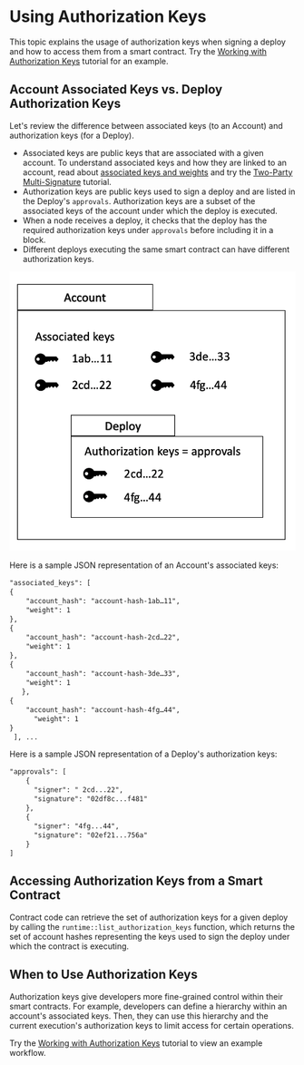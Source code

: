 # Using Authorization Keys

This topic explains the usage of authorization keys when signing a deploy and how to access them from a smart contract. Try the [Working with Authorization Keys](/resources/tutorials/advanced/authorization-keys/) tutorial for an example.

## Account Associated Keys vs. Deploy Authorization Keys

Let's review the difference between associated keys (to an Account) and authorization keys (for a Deploy).

- Associated keys are public keys that are associated with a given account. To understand associated keys and how they are linked to an account, read about [associated keys and weights](/concepts/design/casper-design/#accounts-associated-keys-weights) and try the [Two-Party Multi-Signature](/resources/tutorials/advanced/two-party-multi-sig/) tutorial.
- Authorization keys are public keys used to sign a deploy and are listed in the Deploy's `approvals`. Authorization keys are a subset of the associated keys of the account under which the deploy is executed. 
- When a node receives a deploy, it checks that the deploy has the required authorization keys under `approvals` before including it in a block.
- Different deploys executing the same smart contract can have different authorization keys.

![Image showing associated keys and authorization keys](./authorization-keys.png)

<!-- TODO Additional formatting if needed
<p align="center"><img src={"./authorization-keys.png"} alt="Image showing associated keys and authorization keys" width="400"/></p> -->

Here is a sample JSON representation of an Account's associated keys:

```
"associated_keys": [
{
    "account_hash": "account-hash-1ab…11",
    "weight": 1
},
{
    "account_hash": "account-hash-2cd…22",
    "weight": 1
},
{
    "account_hash": "account-hash-3de…33",
    "weight": 1
   },
{
    "account_hash": "account-hash-4fg…44",
      "weight": 1
}
 ], ...
```

Here is a sample JSON representation of a Deploy's authorization keys:

```
"approvals": [
    {
      "signer": " 2cd...22",
      "signature": "02df8c...f481"
    },
    {
      "signer": "4fg...44",
      "signature": "02ef21...756a"
    }
]
```

## Accessing Authorization Keys from a Smart Contract

Contract code can retrieve the set of authorization keys for a given deploy by calling the `runtime::list_authorization_keys` function, which returns the set of account hashes representing the keys used to sign the deploy under which the contract is executing. <!-- TODO add a link to docs.rs. -->

## When to Use Authorization Keys

Authorization keys give developers more fine-grained control within their smart contracts. For example, developers can define a hierarchy within an account's associated keys. Then, they can use this hierarchy and the current execution's authorization keys to limit access for certain operations.

Try the [Working with Authorization Keys](/resources/tutorials/advanced/authorization-keys/) tutorial to view an example workflow.
